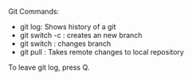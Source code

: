 Git Commands:
- git log: Shows history of a git
- git switch -c : creates an new branch
- git switch : changes branch
- git pull : Takes remote changes to local repository

To leave git log, press Q.